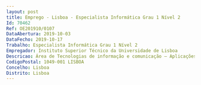 ```yaml
--- 
layout: post
title: Emprego - Lisboa - Especialista Informática Grau 1 Nível 2
Id: 70462
Ref: OE201910/0107
DataAbertura: 2019-10-03
DataFecho: 2019-10-17
Trabalho: Especialista Informática Grau 1 Nível 2
Empregador: Instituto Superior Técnico da Universidade de Lisboa
Descricao: Área de Tecnologias de informação e comunicação – Aplicaçõesao posto de trabalho a preencher correspondem as funções descritas no artigo 2.º da Portaria n.º 358 2002, de 3 de abril. O trabalhador recrutado desempenhará designadamente as seguintes funções a) Funções de arquitetura, planeamento, desenvolvimento, gestão e documentação de software b) Desenvolvimento em várias linguagens de programação, incluindo Java, PHP, Python e JavaScript, com recurso a ferramentas de build que incluam Maven, Ant e Gradle e com as frameworks e bibliotecas  Struts, Faces, Spring, Angular, Angular2, Bootstrap, Vaadin, Hibernate, FénixFramework, Bennu, JAX RS, Pebble Template Engine e Lucene, S3 API c) Desenvolvimento e otimização de aplicações com persistência de dados para os repositórios MySQL, MongoDB, Oracle e Neo4J d) Disponibilização e monitorização de aplicações com recurso às ferramentas Travis, Jenkins, Docker e Shipyard e) Utilização de aplicações informáticas Request Tracker, FenixEdu e Dot.
CodigoPostal: 1049-001 LISBOA
Concelho: Lisboa
Distrito: Lisboa
--- 
```

